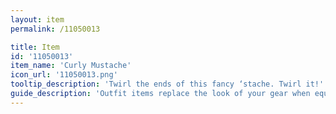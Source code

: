```yaml
---
layout: item
permalink: /11050013

title: Item
id: '11050013'
item_name: 'Curly Mustache'
icon_url: '11050013.png'
tooltip_description: 'Twirl the ends of this fancy ‘stache. Twirl it!'
guide_description: 'Outfit items replace the look of your gear when equipped.'
---
```

